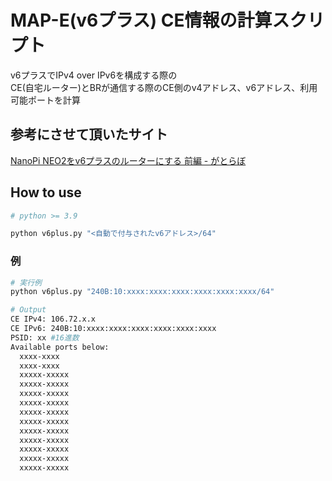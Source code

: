 # MAP-E(v6プラス) CE情報の計算スクリプト

v6プラスでIPv4 over IPv6を構成する際の  
CE(自宅ルーター)とBRが通信する際のCE側のv4アドレス、v6アドレス、利用可能ポートを計算

## 参考にさせて頂いたサイト

[NanoPi NEO2をv6プラスのルーターにする 前編 - がとらぼ](https://gato.intaa.net/archives/13173)


## How to use


```sh
# python >= 3.9

python v6plus.py "<自動で付与されたv6アドレス>/64"

```

### 例

```sh
# 実行例
python v6plus.py "240B:10:xxxx:xxxx:xxxx:xxxx:xxxx:xxxx/64"
```


```sh
# Output
CE IPv4: 106.72.x.x
CE IPv6: 240B:10:xxxx:xxxx:xxxx:xxxx:xxxx:xxxx
PSID: xx #16進数
Available ports below:
  xxxx-xxxx
  xxxx-xxxx
  xxxxx-xxxxx
  xxxxx-xxxxx
  xxxxx-xxxxx
  xxxxx-xxxxx
  xxxxx-xxxxx
  xxxxx-xxxxx
  xxxxx-xxxxx
  xxxxx-xxxxx
  xxxxx-xxxxx
  xxxxx-xxxxx
  xxxxx-xxxxx

```

